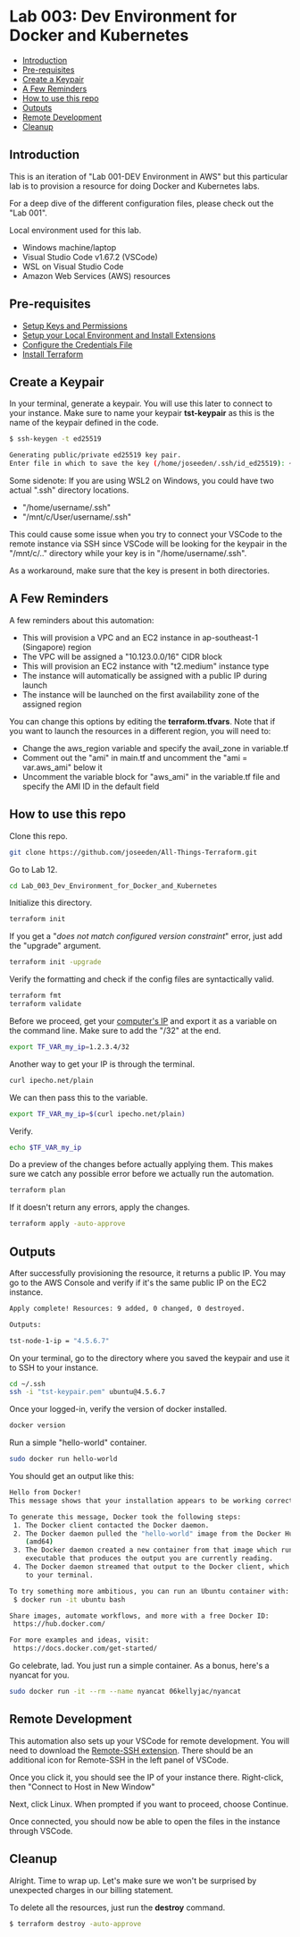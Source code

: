 
# Lab 003: Dev Environment for Docker and Kubernetes


- [Introduction](#introduction)
- [Pre-requisites](#pre-requisites)
- [Create a Keypair](#create-a-keypair)
- [A Few Reminders](#a-few-reminders)
- [How to use this repo](#how-to-use-this-repo)
- [Outputs](#outputs)
- [Remote Development](#remote-development)
- [Cleanup](#cleanup)


## Introduction

This is an iteration of "Lab 001-DEV Environment in AWS" but this particular lab is to provision a resource for doing Docker and Kubernetes labs.

For a deep dive of the different configuration files, please check out the "Lab 001".

Local environment used for this lab. 

- Windows machine/laptop
- Visual Studio Code v1.67.2 (VSCode)
- WSL on Visual Studio Code
- Amazon Web Services (AWS) resources

## Pre-requisites 

- [Setup Keys and Permissions](../README.md#pre-requisites)
- [Setup your Local Environment and Install Extensions](../README.md#pre-requisites) 
- [Configure the Credentials File](../README.md#pre-requisites) 
- [Install Terraform](../README.md#pre-requisites) 
              

## Create a Keypair

In your terminal, generate a keypair. You will use this later to connect to your instance. Make sure to name your keypair **tst-keypair** as this is the name of the keypair defined in the code.

```bash
$ ssh-keygen -t ed25519

Generating public/private ed25519 key pair.
Enter file in which to save the key (/home/joseeden/.ssh/id_ed25519): ~/.ssh/tst-keypair  
```

Some sidenote: If you are using WSL2 on Windows, you could have two actual ".ssh" directory locations.

- "/home/username/.ssh"
- "/mnt/c/User/username/.ssh"

This could cause some issue when you try to connect your VSCode to the remote instance via SSH since VSCode will be looking for the keypair in the "/mnt/c/.." directory while your key is in "/home/username/.ssh".

As a workaround, make sure that the key is present in both directories.

## A Few Reminders

A few reminders about this automation:
- This will provision a VPC and an EC2 instance in ap-southeast-1 (Singapore) region
- The VPC will be assigned a "10.123.0.0/16" CIDR block
- This will provision an EC2 instance with "t2.medium" instance type
- The instance will automatically be assigned with a public IP during launch
- The instance will be launched on the first availability zone of the assigned region

You can change this options by editing the **terraform.tfvars**. Note that if you want to launch the resources in a different region, you will need to:

- Change the aws_region variable and specify the avail_zone in variable.tf
- Comment out the "ami" in main.tf and uncomment the "ami = var.aws_ami" below it 
- Uncomment the variable block for "aws_ami" in the variable.tf file and specify the AMI ID in the default field


## How to use this repo

Clone this repo.

```bash
git clone https://github.com/joseeden/All-Things-Terraform.git
```

Go to Lab 12.

```bash
cd Lab_003_Dev_Environment_for_Docker_and_Kubernetes
```

Initialize this directory.

```bash
terraform init  
```

If you get a "_does not match configured version constraint_" error, just add the "upgrade" argument.

```bash
terraform init -upgrade 
```

Verify the formatting and check if the config files are syntactically valid.

```bash
terraform fmt 
terraform validate 
```

Before we proceed, get your [computer's IP](https://whatismyipaddress.com/) and export it as a variable on the command line. Make sure to add the "/32" at the end.

```bash
export TF_VAR_my_ip=1.2.3.4/32
```

Another way to get your IP is through the terminal.

```bash
curl ipecho.net/plain 
```

We can then pass this to the variable.

```bash
export TF_VAR_my_ip=$(curl ipecho.net/plain) 
```

Verify.

```bash
echo $TF_VAR_my_ip 
```

Do a preview of the changes before actually applying them. This makes sure we catch any possible error before we actually run the automation. 

```bash
terraform plan 
```

If it doesn't return any errors, apply the changes.

```bash
terraform apply -auto-approve 
```

## Outputs 

After successfully provisioning the resource, it returns a public IP. You may go to the AWS Console and verify if it's the same public IP on the EC2 instance.

```bash
Apply complete! Resources: 9 added, 0 changed, 0 destroyed.

Outputs:

tst-node-1-ip = "4.5.6.7"
```

On your terminal, go to the directory where you saved the keypair and use it to SSH to your instance.

```bash
cd ~/.ssh
ssh -i "tst-keypair.pem" ubuntu@4.5.6.7
```

Once your logged-in, verify the version of docker installed.

```bash
docker version  
```

Run a simple "hello-world" container.

```bash
sudo docker run hello-world  
```

You should get an output like this:

```bash
Hello from Docker!
This message shows that your installation appears to be working correctly.

To generate this message, Docker took the following steps:
 1. The Docker client contacted the Docker daemon.
 2. The Docker daemon pulled the "hello-world" image from the Docker Hub.
    (amd64)
 3. The Docker daemon created a new container from that image which runs the
    executable that produces the output you are currently reading.
 4. The Docker daemon streamed that output to the Docker client, which sent it
    to your terminal.

To try something more ambitious, you can run an Ubuntu container with:
 $ docker run -it ubuntu bash

Share images, automate workflows, and more with a free Docker ID:
 https://hub.docker.com/

For more examples and ideas, visit:
 https://docs.docker.com/get-started/
```

Go celebrate, lad. You just run a simple container.
As a bonus, here's a nyancat for you.

```bash
sudo docker run -it --rm --name nyancat 06kellyjac/nyancat 
```

## Remote Development

This automation also sets up your VSCode for remote development. You will need to download the [Remote-SSH extension](https://marketplace.visualstudio.com/items?itemName=ms-vscode-remote.vscode-remote-extensionpack). There should be an additional icon for Remote-SSH in the left panel of VSCode. 

Once you click it, you should see the IP of your instance there. Right-click, then "Connect to Host in New Window"

Next, click Linux.
When prompted if you want to proceed, choose Continue.

Once connected, you should now be able to open the files in the instance through VSCode.

## Cleanup

Alright. Time to wrap up. Let's make sure we won't be surprised by unexpected charges in our billing statement.

To delete all the resources, just run the **destroy** command.

```bash
$ terraform destroy -auto-approve 
```
